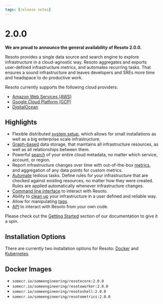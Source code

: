 ```yaml
---
tags: [release notes]
---
```


# 2.0.0

**We are proud to announce the general availability of Resoto 2.0.0.**

Resoto provides a single data source and search engine to explore infrastructure in a cloud-agnostic way. Resoto aggregates and exports user-defined infrastructure metrics, and automates recurring tasks. That ensures a sound infrastructure and leaves developers and SREs more time and headspace to do productive work.

Resoto currently supports the following cloud providers:

- [Amazon Web Services (AWS)](/docs/reference/data-models/aws)
- [Google Cloud Platform (GCP)](/docs/reference/data-models/gcp)
- [DigitalOcean](/docs/reference/data-models/digitalocean)

## Highlights

- Flexible distributed [system setup](/docs/reference/components), which allows for small installations as well as a big enterprise scale infrastructure.
- [Graph-based](/docs/concepts/asset-inventory-graph) data storage, that maintains all infrastructure resources, as well as all relationships between them.
- Powerful [search](/docs/reference/search) of your entire cloud metadata, no matter which service, account, or region.
- Report infrastructure changes over time with out-of-the-box [metrics](https://github.com/someengineering/resoto/tree/main/resotometrics), and aggregation of any data points for custom metrics.
- [Automate](/docs/concepts/automation) tedious tasks. Define rules for your infrastructure that are checked against existing resources, no matter how they were created. Rules are applied automatically whenever infrastructure changes.
- [Command line interface](/docs/reference/cli) to interact with Resoto.
- Ability to [clean up](/docs/concepts/resource-management/cleanup) your infrastructure in a user defined and reliable way.
- Allow for manipulating [tags](/docs/concepts/resource-management/tagging).
- [API](/docs/reference/api) to interact with Resoto from your own code.

Please check out the [Getting Started](/docs/getting-started) section of our documentation to give it a spin.

## Installation Options

There are currently two installation options for Resoto: [Docker](/docs/getting-started/install-resoto/docker) and [Kubernetes](/docs/getting-started/install-resoto/kubernetes).

<!--truncate-->

## Docker Images

- `somecr.io/someengineering/resotocore:2.0.0`
- `somecr.io/someengineering/resotoworker:2.0.0`
- `somecr.io/someengineering/resotoshell:2.0.0`
- `somecr.io/someengineering/resotometrics:2.0.0`
